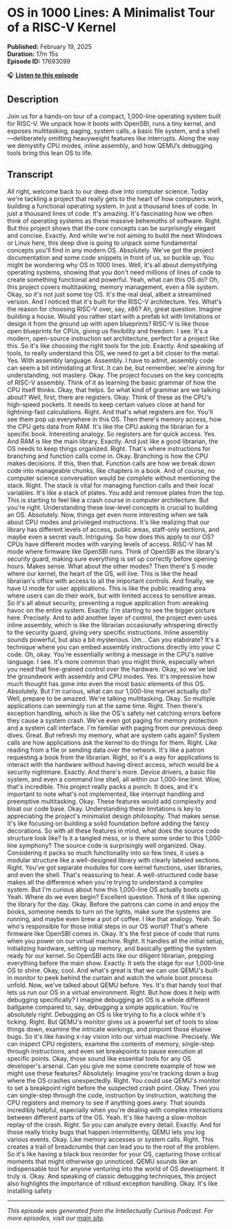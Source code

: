 # OS in 1000 Lines: A Minimalist Tour of a RISC-V Kernel

**Published:** February 19, 2025  
**Duration:** 17m 15s  
**Episode ID:** 17693099

🎧 **[Listen to this episode](https://intellectuallycurious.buzzsprout.com/2529712/episodes/17693099-os-in-1000-lines-a-minimalist-tour-of-a-risc-v-kernel)**

## Description

Join us for a hands-on tour of a compact, 1,000-line operating system built for RISC-V. We unpack how it boots with OpenSBI, runs a tiny kernel, and exposes multitasking, paging, system calls, a basic file system, and a shell—deliberately omitting heavyweight features like interrupts. Along the way we demystify CPU modes, inline assembly, and how QEMU’s debugging tools bring this lean OS to life.

## Transcript

All right, welcome back to our deep dive into computer science. Today we're tackling a project that really gets to the heart of how computers work, building a functional operating system. In just a thousand lines of code. In just a thousand lines of code. It's amazing. It's fascinating how we often think of operating systems as these massive behemoths of software. Right. But this project shows that the core concepts can be surprisingly elegant and concise. Exactly. And while we're not aiming to build the next Windows or Linux here, this deep dive is going to unpack some fundamental concepts you'll find in any modern OS. Absolutely. We've got the project documentation and some code snippets in front of us, so buckle up. You might be wondering why OS in 1000 lines. Well, it's all about demystifying operating systems, showing that you don't need millions of lines of code to create something functional and powerful. Yeah, what can this OS do? Oh, this project covers multitasking, memory management, even a file system. Okay, so it's not just some toy OS. It's the real deal, albeit a streamlined version. And I noticed that it's built for the RISC-V architecture. Yes. What's the reason for choosing RISC-V over, say, x86? Ah, great question. Imagine building a house. Would you rather start with a prefab kit with limitations or design it from the ground up with open blueprints? RISC-V is like those open blueprints for CPUs, giving us flexibility and freedom. I see. It's a modern, open-source instruction set architecture, perfect for a project like this. So it's like choosing the right tools for the job. Exactly. And speaking of tools, to really understand this OS, we need to get a bit closer to the metal. Yes. With assembly language. Assembly. I have to admit, assembly code can seem a bit intimidating at first. It can be, but remember, we're aiming for understanding, not mastery. Okay. The project focuses on the key concepts of RISC-V assembly. Think of it as learning the basic grammar of how the CPU itself thinks. Okay, that helps. So what kind of grammar are we talking about? Well, first, there are registers. Okay. Think of these as the CPU's high-speed pockets. It needs to keep certain values close at hand for lightning-fast calculations. Right. And that's what registers are for. You'll see them pop up everywhere in this OS. Then there's memory access, how the CPU gets data from RAM. It's like the CPU asking the librarian for a specific book. Interesting analogy. So registers are for quick access. Yes. And RAM is like the main library. Exactly. And just like a good librarian, the OS needs to keep things organized. Right. That's where instructions for branching and function calls come in. Okay. Branching is how the CPU makes decisions. If this, then that. Function calls are how we break down code into manageable chunks, like chapters in a book. And of course, no computer science conversation would be complete without mentioning the stack. Right. The stack is vital for managing function calls and their local variables. It's like a stack of plates. You add and remove plates from the top. This is starting to feel like a crash course in computer architecture. But you're right. Understanding these low-level concepts is crucial to building an OS. Absolutely. Now, things get even more interesting when we talk about CPU modes and privileged instructions. It's like realizing that our library has different levels of access, public areas, staff-only sections, and maybe even a secret vault. Intriguing. So how does this apply to our OS? CPUs have different modes with varying levels of access. RISC-V has M mode where firmware like OpenSBI runs. Think of OpenSBI as the library's security guard, making sure everything is set up correctly before opening hours. Makes sense. What about the other modes? Then there's S mode where our kernel, the heart of the OS, will live. This is like the head librarian's office with access to all the important controls. And finally, we have U mode for user applications. This is like the public reading area where users can do their work, but with limited access to sensitive areas. So it's all about security, preventing a rogue application from wreaking havoc on the entire system. Exactly. I'm starting to see the bigger picture here. Precisely. And to add another layer of control, the project even uses inline assembly, which is like the librarian occasionally whispering directly to the security guard, giving very specific instructions. Inline assembly sounds powerful, but also a bit mysterious. Um... Can you elaborate? It's a technique where you can embed assembly instructions directly into your C code. Oh, okay. You're essentially writing a message in the CPU's native language. I see. It's more common than you might think, especially when you need that fine-grained control over the hardware. Okay, so we've laid the groundwork with assembly and CPU modes. Yes. It's impressive how much thought has gone into even the most basic elements of this OS. Absolutely. But I'm curious, what can our 1,000-line marvel actually do? Well, prepare to be amazed. We're talking multitasking. Okay. So multiple applications can seemingly run at the same time. Right. Then there's exception handling, which is like the OS's safety net catching errors before they cause a system crash. We've even got paging for memory protection and a system call interface. I'm familiar with paging from our previous deep dives. Great. But refresh my memory, what are system calls again? System calls are how applications ask the kernel to do things for them. Right. Like reading from a file or sending data over the network. It's like a patron requesting a book from the librarian. Right, so it's a way for applications to interact with the hardware without having direct access, which would be a security nightmare. Exactly. And there's more. Device drivers, a basic file system, and even a command line shell, all within our 1,000-line limit. Wow, that's incredible. This project really packs a punch. It does, and it's important to note what's not implemented, like interrupt handling and preemptive multitasking. Okay. These features would add complexity and bloat our code base. Okay. Understanding these limitations is key to appreciating the project's minimalist design philosophy. That makes sense. It's like focusing on building a solid foundation before adding the fancy decorations. So with all these features in mind, what does the source code structure look like? Is it a tangled mess, or is there some order to this 1,000-line symphony? The source code is surprisingly well organized. Okay. Considering it packs so much functionality into so few lines, it uses a modular structure like a well-designed library with clearly labeled sections. Right. You've got separate modules for core kernel functions, user libraries, and even the shell. That's reassuring to hear. A well-structured code base makes all the difference when you're trying to understand a complex system. But I'm curious about how this 1,000-line OS actually boots up. Yeah. Where do we even begin? Excellent question. Think of it like opening the library for the day. Okay. Before the patrons can come in and enjoy the books, someone needs to turn on the lights, make sure the systems are running, and maybe even brew a pot of coffee. I like that analogy. Yeah. So who's responsible for those initial steps in our OS world? That's where firmware like OpenSBI comes in. Okay. It's the first piece of code that runs when you power on our virtual machine. Right. It handles all the initial setup, initializing hardware, setting up memory, and basically getting the system ready for our kernel. So OpenSBI acts like our diligent librarian, prepping everything before the main show. Exactly. It sets the stage for our 1,000-line OS to shine. Okay, cool. And what's great is that we can use QEMU's built-in monitor to peek behind the curtain and watch the whole boot process unfold. Now, we've talked about QEMU before. Yes. It's that handy tool that lets us run our OS in a virtual environment. Right. But how does it help with debugging specifically? I imagine debugging an OS is a whole different ballgame compared to, say, debugging a simple application. You're absolutely right. Debugging an OS is like trying to fix a clock while it's ticking. Right. But QEMU's monitor gives us a powerful set of tools to slow things down, examine the intricate workings, and pinpoint those elusive bugs. So it's like having x-ray vision into our virtual machine. Precisely. We can inspect CPU registers, examine the contents of memory, single-step through instructions, and even set breakpoints to pause execution at specific points. Okay, those sound like essential tools for any OS developer's arsenal. Can you give me some concrete example of how we might use these features? Absolutely. Imagine you're tracking down a bug where the OS crashes unexpectedly. Right. You could use QEMU's monitor to set a breakpoint right before the suspected crash point. Okay. Then you can single-step through the code, instruction by instruction, watching the CPU registers and memory to see if anything goes awry. That sounds incredibly helpful, especially when you're dealing with complex interactions between different parts of the OS. Yeah. It's like having a slow-motion replay of the crash. Right. So you can analyze every detail. Exactly. And for those really tricky bugs that happen intermittently, QEMU lets you log various events. Okay. Like memory accesses or system calls. Right. This creates a trail of breadcrumbs that can lead you to the root of the problem. So it's like having a black box recorder for your OS, capturing those critical moments that might otherwise go unnoticed. QEMU sounds like an indispensable tool for anyone venturing into the world of OS development. It truly is. Okay. And speaking of classic debugging techniques, this project also highlights the importance of robust exception handling. Okay. It's like installing safety

---
*This episode was generated from the Intellectually Curious Podcast. For more episodes, visit our [main site](https://intellectuallycurious.buzzsprout.com).*
